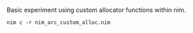 Basic experiment using custom allocator functions within nim.

```
nim c -r nim_arc_custom_alloc.nim
```
